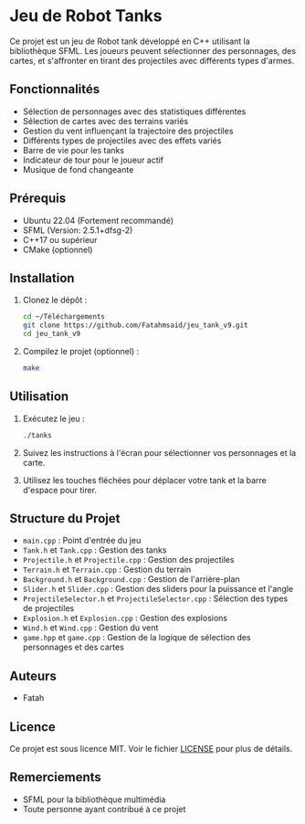 # Jeu de Robot Tanks

Ce projet est un jeu de Robot tank développé en C++ utilisant la bibliothèque SFML. Les joueurs peuvent sélectionner des personnages, des cartes, et s'affronter en tirant des projectiles avec différents types d'armes.

## Fonctionnalités

- Sélection de personnages avec des statistiques différentes
- Sélection de cartes avec des terrains variés
- Gestion du vent influençant la trajectoire des projectiles
- Différents types de projectiles avec des effets variés
- Barre de vie pour les tanks
- Indicateur de tour pour le joueur actif
- Musique de fond changeante

## Prérequis
- Ubuntu 22.04 (Fortement recommandé)
- SFML (Version: 2.5.1+dfsg-2)
- C++17 ou supérieur
- CMake (optionnel)

## Installation

1. Clonez le dépôt :
    ```sh
    cd ~/Téléchargements  
    git clone https://github.com/Fatahmsaid/jeu_tank_v9.git
    cd jeu_tank_v9
    ```

2. Compilez le projet (optionnel) :
    ```sh
    make
    ```

## Utilisation

1. Exécutez le jeu :
    ```sh
    ./tanks
    ```

2. Suivez les instructions à l'écran pour sélectionner vos personnages et la carte.

3. Utilisez les touches fléchées pour déplacer votre tank et la barre d'espace pour tirer.

## Structure du Projet

- `main.cpp` : Point d'entrée du jeu
- `Tank.h` et `Tank.cpp` : Gestion des tanks
- `Projectile.h` et `Projectile.cpp` : Gestion des projectiles
- `Terrain.h` et `Terrain.cpp` : Gestion du terrain
- `Background.h` et `Background.cpp` : Gestion de l'arrière-plan
- `Slider.h` et `Slider.cpp` : Gestion des sliders pour la puissance et l'angle
- `ProjectileSelector.h` et `ProjectileSelector.cpp` : Sélection des types de projectiles
- `Explosion.h` et `Explosion.cpp` : Gestion des explosions
- `Wind.h` et `Wind.cpp` : Gestion du vent
- `game.hpp` et `game.cpp` : Gestion de la logique de sélection des personnages et des cartes

## Auteurs

- Fatah

## Licence

Ce projet est sous licence MIT. Voir le fichier [LICENSE](LICENSE) pour plus de détails.

## Remerciements

- SFML pour la bibliothèque multimédia
- Toute personne ayant contribué à ce projet
